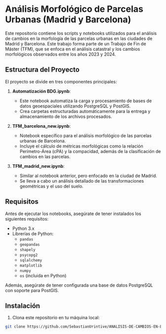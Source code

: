 # Análisis Morfológico de Parcelas Urbanas (Madrid y Barcelona)

Este repositorio contiene los scripts y notebooks utilizados para el análisis de cambios en la morfología de las parcelas urbanas en las ciudades de Madrid y Barcelona. Este trabajo forma parte de un Trabajo de Fin de Máster (TFM), que se enfoca en el análisis catastral y los cambios morfológicos observados entre los años 2023 y 2024.

## Estructura del Proyecto

El proyecto se divide en tres componentes principales:

1. **Automatización BDG.ipynb**:
   - Este notebook automatiza la carga y procesamiento de bases de datos geoespaciales utilizando PostgreSQL y PostGIS.
   - Crea carpetas estructuradas automáticamente para la entrega y almacenamiento de los archivos procesados.
   
2. **TFM_barcelona_new.ipynb**:
   - Notebook específico para el análisis morfológico de las parcelas urbanas de Barcelona.
   - Incluye el cálculo de métricas morfológicas como la relación Perímetro-Área (cPA) y la compacidad, además de la clasificación de cambios en las parcelas.

3. **TFM_madrid_new.ipynb**:
   - Similar al notebook anterior, pero enfocado en la ciudad de Madrid.
   - Se lleva a cabo un análisis detallado de las transformaciones geométricas y el uso del suelo.

## Requisitos

Antes de ejecutar los notebooks, asegúrate de tener instalados los siguientes requisitos:

- Python 3.x
- Librerías de Python:
  - `pandas`
  - `geopandas`
  - `shapely`
  - `psycopg2`
  - `sqlalchemy`
  - `matplotlib`
  - `numpy`
  - `os` (incluida en Python)
  
Además, asegúrate de tener configurada una base de datos PostgreSQL con soporte para PostGIS.

## Instalación

1. Clona este repositorio en tu máquina local:

```bash
git clone https://github.com/SebastianUrintive/ANALISIS-DE-CAMBIOS-EN-LA-MORFOLOGIA-DEL-PARCELARIO-URBANO-EN-CIUDADES-ESPANOLAS.git
